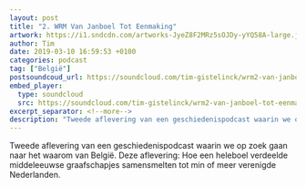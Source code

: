 ```yaml
---
layout: post
title: "2. WRM Van Janboel Tot Eenmaking"
artwork: https://i1.sndcdn.com/artworks-JyeZ8F2MRz5sOJDy-yYQ58A-large.jpg
author: Tim
date: 2019-03-10 16:59:53 +0100
categories: podcast
tag: ["België"]
postsoundcoud_url: https://soundcloud.com/tim-gistelinck/wrm2-van-janboel-tot-eenmaking
embed_player:
  type: soundcloud
  src: https://soundcloud.com/tim-gistelinck/wrm2-van-janboel-tot-eenmaking
excerpt_separator: <!--more-->
description: "Tweede aflevering van een geschiedenispodcast waarin we op zoek gaan naar het waarom van België."
---
```

Tweede aflevering van een geschiedenispodcast waarin we op zoek gaan naar het waarom van België. Deze aflevering: Hoe een heleboel verdeelde middeleeuwse graafschapjes samensmelten tot min of meer verenigde Nederlanden.